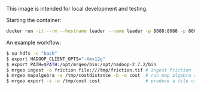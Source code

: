This image is intended for local development and testing.

Starting the container:
```bash
docker run -it --rm --hostname leader --name leader -p 8088:8088 -p 8080:8080 --entrypoint /scripts/leader.sh jamesmcclain/mrgeo:0c6ed4a
```

An example workflow:
```bash
$ su hdfs -c "bash"
$ export HADOOP_CLIENT_OPTS="-Xmx12g"
$ export PATH=$PATH:/opt/mrgeo/bin:/opt/hadoop-2.7.2/bin
$ mrgeo ingest -o friction file:///tmp/friction.tif # ingest friction layer
$ mrgeo mapalgebra -s /tmp/costdistance -b -o cost  # run map algebra script
$ mrgeo export -s -o /tmp/cost cost                 # produce a file called /tmp/cost.tif
```
